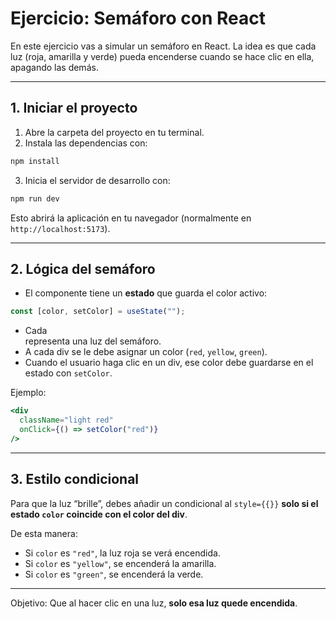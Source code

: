 # Ejercicio: Semáforo con React

En este ejercicio vas a simular un semáforo en React. La idea es que cada luz (roja, amarilla y verde) pueda encenderse cuando se hace clic en ella, apagando las demás.

---

## 1. Iniciar el proyecto
1. Abre la carpeta del proyecto en tu terminal.  
2. Instala las dependencias con:
```bash
npm install
```

3. Inicia el servidor de desarrollo con:
```bash
npm run dev
```
Esto abrirá la aplicación en tu navegador (normalmente en `http://localhost:5173`).

---

##  2. Lógica del semáforo
- El componente tiene un **estado** que guarda el color activo:

```jsx
const [color, setColor] = useState("");
```

- Cada **<div>** representa una luz del semáforo.  
- A cada div se le debe asignar un color (`red`, `yellow`, `green`).  
- Cuando el usuario haga clic en un div, ese color debe guardarse en el estado con `setColor`.

Ejemplo:

```jsx
<div
  className="light red"
  onClick={() => setColor("red")}
/>
```

---

## 3. Estilo condicional
Para que la luz “brille”, debes añadir un condicional al `style={{}}` **solo si el estado `color` coincide con el color del div**.


De esta manera:  
- Si `color` es `"red"`, la luz roja se verá encendida.  
- Si `color` es `"yellow"`, se encenderá la amarilla.  
- Si `color` es `"green"`, se encenderá la verde.  

---

 Objetivo: Que al hacer clic en una luz, **solo esa luz quede encendida**.  
